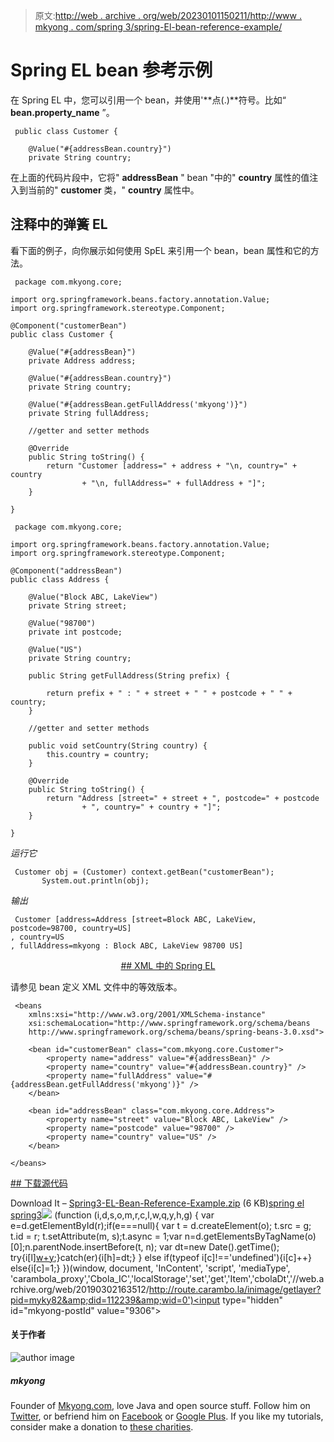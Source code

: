 > 原文:[http://web . archive . org/web/20230101150211/http://www . mkyong . com/spring 3/spring-El-bean-reference-example/](http://web.archive.org/web/20230101150211/http://www.mkyong.com/spring3/spring-el-bean-reference-example/)

# Spring EL bean 参考示例

在 Spring EL 中，您可以引用一个 bean，并使用'**点(.)**符号。比如“ **bean.property_name** ”。

```
 public class Customer {

	@Value("#{addressBean.country}")
	private String country; 
```

在上面的代码片段中，它将" **addressBean** " bean "中的" **country** 属性的值注入到当前的" **customer** 类，" **country** 属性中。

## 注释中的弹簧 EL

看下面的例子，向你展示如何使用 SpEL 来引用一个 bean，bean 属性和它的方法。

```
 package com.mkyong.core;

import org.springframework.beans.factory.annotation.Value;
import org.springframework.stereotype.Component;

@Component("customerBean")
public class Customer {

	@Value("#{addressBean}")
	private Address address;

	@Value("#{addressBean.country}")
	private String country;

	@Value("#{addressBean.getFullAddress('mkyong')}")
	private String fullAddress;

	//getter and setter methods

	@Override
	public String toString() {
		return "Customer [address=" + address + "\n, country=" + country
				+ "\n, fullAddress=" + fullAddress + "]";
	}

} 
```

```
 package com.mkyong.core;

import org.springframework.beans.factory.annotation.Value;
import org.springframework.stereotype.Component;

@Component("addressBean")
public class Address {

	@Value("Block ABC, LakeView")
	private String street;

	@Value("98700")
	private int postcode;

	@Value("US")
	private String country;

	public String getFullAddress(String prefix) {

		return prefix + " : " + street + " " + postcode + " " + country;
	}

	//getter and setter methods

	public void setCountry(String country) {
		this.country = country;
	}

	@Override
	public String toString() {
		return "Address [street=" + street + ", postcode=" + postcode
				+ ", country=" + country + "]";
	}

} 
```

*运行它*

```
 Customer obj = (Customer) context.getBean("customerBean");
       System.out.println(obj); 
```

*输出*

```
 Customer [address=Address [street=Block ABC, LakeView, postcode=98700, country=US]
, country=US
, fullAddress=mkyong : Block ABC, LakeView 98700 US] 
```

 <ins class="adsbygoogle" style="display:block; text-align:center;" data-ad-format="fluid" data-ad-layout="in-article" data-ad-client="ca-pub-2836379775501347" data-ad-slot="6894224149">## XML 中的 Spring EL

请参见 bean 定义 XML 文件中的等效版本。

```
 <beans 
	xmlns:xsi="http://www.w3.org/2001/XMLSchema-instance"
	xsi:schemaLocation="http://www.springframework.org/schema/beans
	http://www.springframework.org/schema/beans/spring-beans-3.0.xsd">

	<bean id="customerBean" class="com.mkyong.core.Customer">
		<property name="address" value="#{addressBean}" />
		<property name="country" value="#{addressBean.country}" />
		<property name="fullAddress" value="#{addressBean.getFullAddress('mkyong')}" />
	</bean>

	<bean id="addressBean" class="com.mkyong.core.Address">
		<property name="street" value="Block ABC, LakeView" />
		<property name="postcode" value="98700" />
		<property name="country" value="US" />
	</bean>

</beans> 
```

 <ins class="adsbygoogle" style="display:block" data-ad-client="ca-pub-2836379775501347" data-ad-slot="8821506761" data-ad-format="auto" data-ad-region="mkyongregion">## 下载源代码

Download It – [Spring3-EL-Bean-Reference-Example.zip](http://web.archive.org/web/20190302163512/http://www.mkyong.com/wp-content/uploads/2011/06/Spring3-EL-Bean-Reference-Example.zip) (6 KB)[spring el](http://web.archive.org/web/20190302163512/http://www.mkyong.com/tag/spring-el/) [spring3](http://web.archive.org/web/20190302163512/http://www.mkyong.com/tag/spring3/)</ins></ins>![](../Images/ab5b49c6bb1f03c4b3620ed87692788d.png) (function (i,d,s,o,m,r,c,l,w,q,y,h,g) { var e=d.getElementById(r);if(e===null){ var t = d.createElement(o); t.src = g; t.id = r; t.setAttribute(m, s);t.async = 1;var n=d.getElementsByTagName(o)[0];n.parentNode.insertBefore(t, n); var dt=new Date().getTime(); try{i[l][w+y](h,i[l][q+y](h)+'&amp;'+dt);}catch(er){i[h]=dt;} } else if(typeof i[c]!=='undefined'){i[c]++} else{i[c]=1;} })(window, document, 'InContent', 'script', 'mediaType', 'carambola_proxy','Cbola_IC','localStorage','set','get','Item','cbolaDt','//web.archive.org/web/20190302163512/http://route.carambo.la/inimage/getlayer?pid=myky82&amp;did=112239&amp;wid=0')<input type="hidden" id="mkyong-postId" value="9306">

#### 关于作者

![author image](../Images/f8fc4bf1443391f449afd9f0cfbea158.png)

##### mkyong

Founder of [Mkyong.com](http://web.archive.org/web/20190302163512/http://mkyong.com/), love Java and open source stuff. Follow him on [Twitter](http://web.archive.org/web/20190302163512/https://twitter.com/mkyong), or befriend him on [Facebook](http://web.archive.org/web/20190302163512/http://www.facebook.com/java.tutorial) or [Google Plus](http://web.archive.org/web/20190302163512/https://plus.google.com/110948163568945735692?rel=author). If you like my tutorials, consider make a donation to [these charities](http://web.archive.org/web/20190302163512/http://www.mkyong.com/blog/donate-to-charity/).